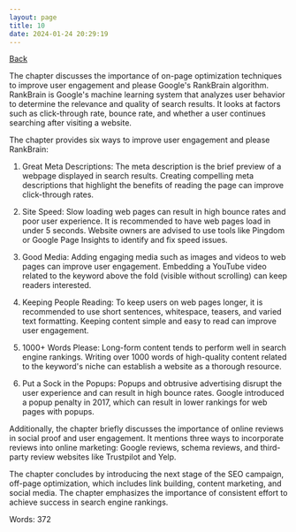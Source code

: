 ```yaml
---
layout: page
title: 10
date: 2024-01-24 20:29:19
---
```


[Back](./)


The chapter discusses the importance of on-page optimization techniques to improve user engagement and please Google's RankBrain algorithm. RankBrain is Google's machine learning system that analyzes user behavior to determine the relevance and quality of search results. It looks at factors such as click-through rate, bounce rate, and whether a user continues searching after visiting a website.

The chapter provides six ways to improve user engagement and please RankBrain:

1. Great Meta Descriptions: The meta description is the brief preview of a webpage displayed in search results. Creating compelling meta descriptions that highlight the benefits of reading the page can improve click-through rates.

2. Site Speed: Slow loading web pages can result in high bounce rates and poor user experience. It is recommended to have web pages load in under 5 seconds. Website owners are advised to use tools like Pingdom or Google Page Insights to identify and fix speed issues.

3. Good Media: Adding engaging media such as images and videos to web pages can improve user engagement. Embedding a YouTube video related to the keyword above the fold (visible without scrolling) can keep readers interested.

4. Keeping People Reading: To keep users on web pages longer, it is recommended to use short sentences, whitespace, teasers, and varied text formatting. Keeping content simple and easy to read can improve user engagement.

5. 1000+ Words Please: Long-form content tends to perform well in search engine rankings. Writing over 1000 words of high-quality content related to the keyword's niche can establish a website as a thorough resource.

6. Put a Sock in the Popups: Popups and obtrusive advertising disrupt the user experience and can result in high bounce rates. Google introduced a popup penalty in 2017, which can result in lower rankings for web pages with popups.

Additionally, the chapter briefly discusses the importance of online reviews in social proof and user engagement. It mentions three ways to incorporate reviews into online marketing: Google reviews, schema reviews, and third-party review websites like Trustpilot and Yelp.

The chapter concludes by introducing the next stage of the SEO campaign, off-page optimization, which includes link building, content marketing, and social media. The chapter emphasizes the importance of consistent effort to achieve success in search engine rankings.

Words: 372